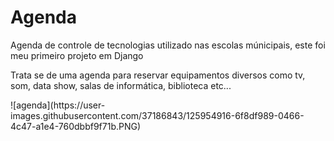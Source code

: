 # Agenda
<p>Agenda de controle de tecnologias utilizado nas escolas múnicipais, este foi meu primeiro projeto em Django</p>
<p>Trata se de uma agenda para reservar equipamentos diversos como tv, som, data show, salas de informática, biblioteca etc...</p>
![agenda](https://user-images.githubusercontent.com/37186843/125954916-6f8df989-0466-4c47-a1e4-760dbbf9f71b.PNG)
